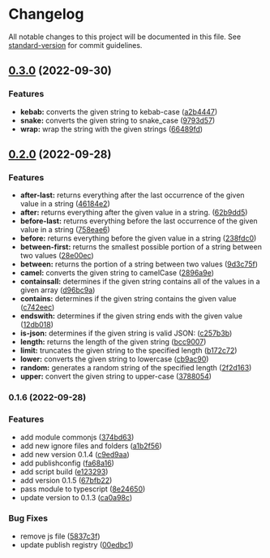 # Changelog

All notable changes to this project will be documented in this file. See [standard-version](https://github.com/conventional-changelog/standard-version) for commit guidelines.

## [0.3.0](https://github.com/bolenge/mbstring/compare/v0.2.0...v0.3.0) (2022-09-30)


### Features

* **kebab:** converts the given string to kebab-case ([a2b4447](https://github.com/bolenge/mbstring/commits/a2b444773ca3c2ade539e406868fdc4e55371ee3))
* **snake:** converts the given string to snake_case ([9793d57](https://github.com/bolenge/mbstring/commits/9793d5704fcd0a3f13abcd093b9624ff02705937))
* **wrap:** wrap the string with the given strings ([66489fd](https://github.com/bolenge/mbstring/commits/66489fda3e1591e8ee88b2bb225c09da8f5989a0))

## [0.2.0](https://github.com/bolenge/mbstring/compare/v0.1.6...v0.2.0) (2022-09-28)


### Features

* **after-last:** returns everything after the last occurrence of the given value in a string ([46184e2](https://github.com/bolenge/mbstring/commits/46184e26f9a0e462dde4b4b1827202409030c8e4))
* **after:** returns everything after the given value in a string. ([62b9dd5](https://github.com/bolenge/mbstring/commits/62b9dd5dc2eb841aae68ae19acd7862a63e8ef3d))
* **before-last:** returns everything before the last occurrence of the given value in a string ([758eae6](https://github.com/bolenge/mbstring/commits/758eae61eed67de1cb35cd6dc49ba55bb570d4b7))
* **before:** returns everything before the given value in a string ([238fdc0](https://github.com/bolenge/mbstring/commits/238fdc056c6f228b46072b87c96336b70c4c79f2))
* **between-first:** returns the smallest possible portion of a string between two values ([28e00ec](https://github.com/bolenge/mbstring/commits/28e00ec4f386a4619bb669b25d5429238a50f66a))
* **between:** returns the portion of a string between two values ([9d3c75f](https://github.com/bolenge/mbstring/commits/9d3c75fe775c11a1d9dcb7e4724e25c0f39aac6e))
* **camel:** converts the given string to camelCase ([2896a9e](https://github.com/bolenge/mbstring/commits/2896a9e2163557001c30eaf1b57bbc6205840e42))
* **containsall:** determines if the given string contains all of the values in a given array ([d96bc9a](https://github.com/bolenge/mbstring/commits/d96bc9a0329d343c30385abfafbc093af46cd709))
* **contains:** determines if the given string contains the given value ([c742eec](https://github.com/bolenge/mbstring/commits/c742eec488c1923c033df4074217f9aa78b932a5))
* **endswith:** determines if the given string ends with the given value ([12db018](https://github.com/bolenge/mbstring/commits/12db0186b3c578cf2252e15acb1f3474bca417d8))
* **is-json:** determines if the given string is valid JSON: ([c257b3b](https://github.com/bolenge/mbstring/commits/c257b3b4e108df66505e569c701dd98713234b0b))
* **length:** returns the length of the given string ([bcc9007](https://github.com/bolenge/mbstring/commits/bcc900788047840d7d3e8c246c30ad6d4da8e484))
* **limit:** truncates the given string to the specified length ([b172c72](https://github.com/bolenge/mbstring/commits/b172c721d9febff975e8385698b6ca453e57fb41))
* **lower:** converts the given string to lowercase ([cb9ac90](https://github.com/bolenge/mbstring/commits/cb9ac90e690f8ebab164ed195c6ac2749b8c8b8a))
* **random:** generates a random string of the specified length ([2f2d163](https://github.com/bolenge/mbstring/commits/2f2d163802972d164d256b81b1d2b21cf35c0833))
* **upper:** convert the given string to upper-case ([3788054](https://github.com/bolenge/mbstring/commits/378805402b35422e5f953e44bd3645f76b6335f1))

### 0.1.6 (2022-09-28)


### Features

* add module commonjs ([374bd63](https://github.com/bolenge/mbstring/commits/374bd6319525f3b8ce8e7c971a877f7a2f34ef80))
* add new ignore files and folders ([a1b2f56](https://github.com/bolenge/mbstring/commits/a1b2f5629a7c432c3114c1dfa8f81aeda7664c08))
* add new version 0.1.4 ([c9ed9aa](https://github.com/bolenge/mbstring/commits/c9ed9aaa9bdaf4935cf3ae3967bf23a54c95a8f1))
* add publishconfig ([fa68a16](https://github.com/bolenge/mbstring/commits/fa68a162b70adf64cc96d5cfcd1b6918be0c7ab6))
* add script build ([e123293](https://github.com/bolenge/mbstring/commits/e123293c6e15989dcbfb8962784ad88c249f613c))
* add version 0.1.5 ([67bfb22](https://github.com/bolenge/mbstring/commits/67bfb22a73c74b785c0a1662d01ad2999653c87d))
* pass module to typescript ([8e24650](https://github.com/bolenge/mbstring/commits/8e24650a1e4f9fb10f934f0eab3957a32854fb2a))
* update version to 0.1.3 ([ca0a98c](https://github.com/bolenge/mbstring/commits/ca0a98cecf8cd3203247812329cc1b285ad63170))


### Bug Fixes

* remove js file ([5837c3f](https://github.com/bolenge/mbstring/commits/5837c3f3413a50aa336cc3962288d5ee3d638d05))
* update publish registry ([00edbc1](https://github.com/bolenge/mbstring/commits/00edbc1aaf6a31918d5077d7b25e4e63bcd0912b))
